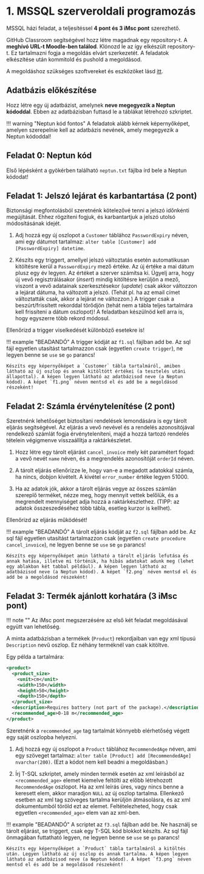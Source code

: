 # 1. MSSQL szerveroldali programozás

MSSQL házi feladat, a teljesítéssel **4 pont és 3 iMsc pont** szerezhető.

GitHub Classroom segítségével hozz létre magadnak egy repository-t. A **meghívó URL-t Moodle-ben találod**. Klónozd le az így elkészült repository-t. Ez tartalmazni fogja a megoldás elvárt szerkezetét. A feladatok elkészítése után kommitold és pushold a megoldásod.

A megoldáshoz szükséges szoftvereket és eszközöket lásd [itt](../index.md#szukseges-eszkozok).

## Adatbázis előkészítése

Hozz létre egy új adatbázist, amelynek **neve megegyezik a Neptun kódoddal**. Ebben az adatbázisban futtasd le a táblákat létrehozó szkriptet.

!!! warning "Neptun kód fontos"
    A feladatok alább kérnek képernyőképet, amelyen szerepelnie kell az adatbázis nevének, amely megegyezik a Neptun kódoddal!

## Feladat 0: Neptun kód

Első lépésként a gyökérben található `neptun.txt` fájlba írd bele a Neptun kódodat!

## Feladat 1: Jelszó lejárat és karbantartása (2 pont)

Biztonsági megfontolásból szeretnénk kötelezővé tenni a jelszó időnkénti megújítását. Ehhez rögzíteni fogjuk, és karbantartjuk a jelszó utolsó módosításának idejét.

1. Adj hozzá egy új oszlopot a `Customer` táblához `PasswordExpiry` néven, ami egy dátumot tartalmaz: `alter table [Customer] add [PasswordExpiry] datetime`.

1. Készíts egy triggert, amellyel jelszó változtatás esetén automatikusan kitöltésre kerül a `PasswordExpiry` mező értéke. Az új értéke a mai dátum plusz egy év legyen. Az értéket a szerver számítsa ki. Ügyelj arra, hogy új vevő regisztrálásakor (_insert_) mindig kitöltésre kerüljön a mező, viszont a vevő adatainak szerkesztésekor (_update_) csak akkor változzon a lejárat dátuma, ha változott a jelszó. (Tehát pl. ha az email címet változtatták csak, akkor a lejárat ne változzon.) A trigger csak a beszúrt/frissített rekorddal törődjön (tehát nem a tábla teljes tartalmára kell frissíteni a dátum oszlopot)! A feladatban készülnöd kell arra is, hogy egyszerre több rekord módosul.

Ellenőrizd a trigger viselkedését különböző esetekre is!

!!! example "BEADANDÓ"
    A trigger kódját az `f1.sql` fájlban add be. Az sql fájl egyetlen utasítást tartalmazzon csak (egyetlen `create trigger`), ne legyen benne se `use` se `go` parancs!

    Készíts egy képernyőképet a `Customer` tábla tartalmáról, amiben látható az új oszlop és annak kitöltött értékei (a tesztelés utáni állapottal). A képen legyen látható az adatbázisod neve (a Neptun kódod). A képet `f1.png` néven mentsd el és add be a megoldásod részeként!

## Feladat 2: Számla érvénytelenítése (2 pont)

Szeretnénk lehetőséget biztosítani rendelések lemondására is egy tárolt eljárás segítségével. Az eljárás a vevő nevével és a rendelés azonosítójával rendelkező számlát fogja érvényteleníteni, majd a hozzá tartozó rendelés tételein végigmenve visszaállítja a raktárkészletet.

1. Hozz létre egy tárolt eljárást `cancel_invoice` mely két paramétert fogad: a vevő nevét `name` néven, és a megrendelés azonosítóját `orderId` néven.

2. A tárolt eljárás ellenőrizze le, hogy van-e a megadott adatokkal számla, ha nincs, dobjon kivételt. A kivétel `error_number` értéke legyen 51000.

3. Ha az adatok jók, akkor a tárolt eljárás vegye az összes számlán szereplő terméket, nézze meg, hogy mennyit vettek belőlük, és a megrendelt mennyiséget adja hozzá a raktárkészlethez. (TIPP: az adatok összeszedéséhez több tábla, esetleg kurzor is kellhet).

Ellenőrizd az eljárás működését!

!!! example "BEADANDÓ"
    A tárolt eljárás kódját az `f2.sql` fájlban add be. Az sql fájl egyetlen utasítást tartalmazzon csak (egyetlen `create procedure cancel_invoice`), ne legyen benne se `use` se `go` parancs!

    Készíts egy képernyőképet amin látható a tárolt eljárás lefutása és annak hatása, illetve mi történik, ha hibás adatokat adunk meg (lehet egy ablakban két tabbal például). A képen legyen látható az adatbázisod neve (a Neptun kódod). A képet `f2.png` néven mentsd el és add be a megoldásod részeként!

## Feladat 3: Termék ajánlott korhatára (3 iMsc pont)

!!! note ""
    Az iMsc pont megszerzésére az első két feladat megoldásával együtt van lehetőség.

A minta adatbázisban a termékek (`Product`) rekordjaiban van egy xml típusú `Description` nevű oszlop. Ez néhány terméknél van csak kitöltve.

Egy példa a tartalmára:

```xml hl_lines="9"
<product>
  <product_size>
    <unit>cm</unit>
    <width>150</width>
    <height>50</height>
    <depth>150</depth>
  </product_size>
  <description>Requires battery (not part of the package).</description>
  <recommended_age>0-18 m</recommended_age>
</product>
```

Szeretnénk a `recommended_age` tag tartalmát könnyebb elérhetőség végett egy saját oszlopba helyezni.

1. Adj hozzá egy új oszlopot a `Product` táblához `RecommendedAge` néven, ami egy szöveget tartalmaz: `alter table [Product] add [RecommendedAge] nvarchar(200)`. (Ezt a kódot nem kell beadni a megoldásban.)

1. Írj T-SQL szkriptet, amely minden termék esetén az xml leírásból az `<recommended_age>` elemet kiemelve feltölti az előbb létrehozott `RecommendedAge` oszlopot. Ha az xml leírás üres, vagy nincs benne a keresett elem, akkor maradjon `NULL` az új oszlop tartalma. Ellenkező esetben az xml tag szöveges tartalma kerüljön átmásolásra, és az xml dokumentumból töröld ezt az elemet. Feltételezheted, hogy csak egyetlen `<recommended_age>` elem van az xml-ben.

!!! example "BEADANDÓ"
    A scriptet az `f3.sql` fájlban add be. Ne használj se tárolt eljárást, se triggert, csak egy T-SQL kód blokkot készíts. Az sql fájl önmagában futtatható legyen, ne legyen benne se `use` se `go` parancs!

    Készíts egy képernyőképet a `Product` tábla tartalmáról a kitöltés után. Legyen látható az új oszlop és annak tartalma. A képen legyen látható az adatbázisod neve (a Neptun kódod). A képet `f3.png` néven mentsd el és add be a megoldásod részeként!
